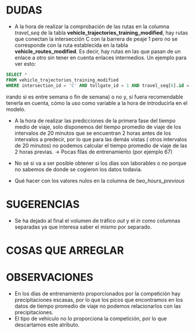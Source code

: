 # DUDAS
* A la hora de realizar la comprobación de las rutas en la columna *travel_seq* de la tabla **vehicle_trajectories_training_modified**, hay rutas que conectan la intersección C con la barrera de peaje 1 pero no se corresponde con la ruta establecida en la tabla **vehicle_routes_modified**. Es decir, hay rutas en las que pasan de un enlace a otro sin tener en cuenta enlaces intermedios. Un ejemplo para ver esto: 

```sql
SELECT *
FROM vehicle_trajectories_training_modified 
WHERE intersection_id = 'C' AND tollgate_id = 1 AND travel_seq[6].id = '121';
```
irando si es entre semana o fin de semana) o no y, si fuera recomendable tenerla en cuenta, cómo la uso como variable a la hora de introducirla en el modelo.



* A la hora de realizar las predicciones de la primera fase del tiempo medio de viaje, solo disponemos del tiempo promedio de viaje de los intervalos de 20 minutos que se encuentran 2 horas antes de los intervalos a predecir, por lo que para las demás vistas ( otros intervalos de 20 minutos) no podemos calcular el tiempo promedio de viaje de las 2 horas previas. -> Pocas filas de entrenamiento (por ejemplo 67)

* No sé si va a ser posible obtener si los días son laborables o no porque no sabemos de donde se cogieron los datos todavia.

* Qué hacer con los valores nulos en la columna de *two_hours_previous*

# SUGERENCIAS
* Se ha dejado al final el volumen de tráfico *out* y el *in* como columnas separadas ya que interesa saber el mismo por separado.

# COSAS QUE ARREGLAR


# OBSERVACIONES
* En los días de entrenamiento proporcionados por la competición hay precipitaciones escasas, por lo que los picos que encontramos en los datos de tiempo promedio de viaje no podemos relacionarlos con las precipitaciones.
* El tipo de vehículo no lo proporciona la competición, por lo que descartamos este atributo.
